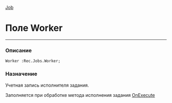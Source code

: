 ﻿---
Link: .Job.@Worker
---

[Job](Default)

# Поле Worker
---

### Описание

    Worker :Rec.Jobs.Worker;

### Назначение

Учетная запись исполнителя задания.

Заполняется при обработке метода исполнения задания [OnExecute](topic:.Custom.ComClasses.Job.OnExecute)
